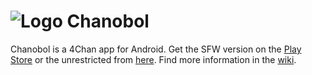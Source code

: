 ![Logo][Logo] Chanobol
======================

  [Logo]: https://raw.githubusercontent.com/eugenkiss/chanobol/master/src/main/res/mipmap-mdpi/ic_launcher.png
  [Play]: https://play.google.com/store/apps/details?id=anabolicandroids.chanobol.reallysfw
  [NSFW]: https://github.com/eugenkiss/chanobol/releases

Chanobol is a 4Chan app for Android.
Get the SFW version on the [Play Store][Play] or the unrestricted from [here][NSFW].
Find more information in the [wiki](https://github.com/eugenkiss/chanobol/wiki).
